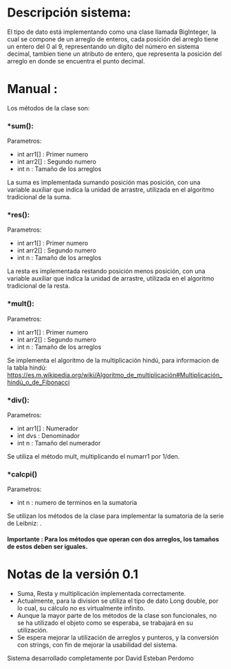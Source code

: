 # Descripción sistema:
El tipo de dato está implementando como una clase llamada BigInteger, la cual se compone de un arreglo de enteros, cada posición del arreglo tiene un entero del 0 al 9, representando un dígito del número en sistema decimal, tambien tiene un atributo de entero, que representa la posición del arreglo en donde se encuentra el punto decimal.
# Manual :
Los métodos de la clase son:
### *sum():
Parametros: 

- int arr1[] : Primer numero 
- int arr2[] : Segundo numero
- int n : Tamaño de los arreglos

La suma es implementada sumando posición mas posición, con una variable auxiliar que indica la unidad de arrastre, utilizada en el algoritmo tradicional de la suma.

### *res():
Parametros: 

- int arr1[] : Primer numero 
- int arr2[] : Segundo numero
- int n : Tamaño de los arreglos

La resta es implementada restando posición menos posición, con una variable auxiliar que indica la unidad de arrastre, utilizada en el algoritmo tradicional de la resta.
### *mult():
Parametros: 

- int arr1[] : Primer numero 
- int arr2[] : Segundo numero
- int n : Tamaño de los arreglos

Se implementa el algoritmo de la multiplicación hindú, para informacion de la tabla hindú: https://es.m.wikipedia.org/wiki/Algoritmo_de_multiplicación#Multiplicación_hindú_o_de_Fibonacci
### *div():
Parametros: 

- int arr1[] : Numerador 
- int dvs : Denominador
- int n : Tamaño del numerador

Se utiliza el método mult, multiplicando el numarr1 por 1/den.
### *calcpi()
Parametros: 

- int n : numero de terminos en la sumatoria

Se utilizan los métodos de la clase para implementar la sumatoria de la serie de Leibniz: .

#### Importante : Para los métodos que operan con dos arreglos, los tamaños de estos deben ser iguales.

# Notas de la versión 0.1
- Suma, Resta y multiplicación implementada correctamente.
- Actualmente, para la division se utiliza el tipo de dato Long double, por lo cual, su cálculo no es virtualmente infinito.
- Aunque la mayor parte de los métodos de la clase son funcionales, no se ha utilizado el objeto como se esperaba, se trabajará en su utilización.
- Se espera mejorar la utilización de arreglos y punteros, y la conversión con strings, con fin de mejorar la usabilidad del sistema.

Sistema desarrollado completamente por David Esteban Perdomo
